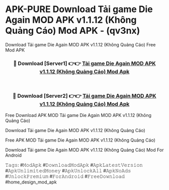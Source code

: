 # APK-PURE Download Tải game Die Again MOD APK v1.1.12 (Không Quảng Cáo) Mod APK - (qv3nx)
Download Tải game Die Again MOD APK v1.1.12 (Không Quảng Cáo) Free Mod APK

<div align="center">
<h3>🔴 Download [Server1] 👉👉 <a href="https://apk-comot.site?title=Tải_game_Die_Again_MOD_APK_v1.1.12_(Không_Quảng_Cáo)">Tải game Die Again MOD APK v1.1.12 (Không Quảng Cáo) Mod Apk</a></h3><br>

<h3>🔴 Download [Server2] 👉👉 <a href="https://apk-comot.site?title=Tải_game_Die_Again_MOD_APK_v1.1.12_(Không_Quảng_Cáo)">Tải game Die Again MOD APK v1.1.12 (Không Quảng Cáo) Mod Apk</a></h3>
</div>


Free Download APK MOD Tải game Die Again MOD APK v1.1.12 (Không Quảng Cáo)

Download Tải game Die Again MOD APK v1.1.12 (Không Quảng Cáo) 

Free APK MOD Tải game Die Again MOD APK v1.1.12 (Không Quảng Cáo) 

Download Tải game Die Again MOD APK v1.1.12 (Không Quảng Cáo) Mod For Android

𝚃𝚊𝚐𝚜: #𝙼𝚘𝚍𝙰𝚙𝚔 #𝙳𝚘𝚠𝚗𝚕𝚘𝚊𝚍𝙼𝚘𝚍𝙰𝚙𝚔 #𝙰𝚙𝚔𝙻𝚊𝚝𝚎𝚜𝚝𝚅𝚎𝚛𝚜𝚒𝚘𝚗 #𝙰𝚙𝚔𝚄𝚗𝚕𝚒𝚖𝚒𝚝𝚎𝚍𝙼𝚘𝚗𝚎𝚢 #𝙰𝚙𝚔𝚄𝚗𝚕𝚘𝚌𝚔𝙰𝚕𝚕 #𝙰𝚙𝚔𝙽𝚘𝙰𝚍𝚜 #𝚄𝚗𝚕𝚘𝚌𝚔𝙿𝚛𝚎𝚖𝚒𝚞𝚖 #𝙵𝚘𝚛𝙰𝚗𝚍𝚛𝚘𝚒𝚍 #𝙵𝚛𝚎𝚎𝙳𝚘𝚠𝚗𝚕𝚘𝚊𝚍 #home_design_mod_apk